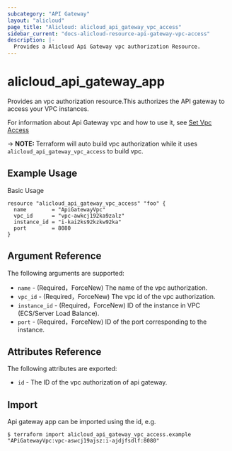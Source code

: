 ```yaml
---
subcategory: "API Gateway"
layout: "alicloud"
page_title: "Alicloud: alicloud_api_gateway_vpc_access"
sidebar_current: "docs-alicloud-resource-api-gateway-vpc-access"
description: |-
  Provides a Alicloud Api Gateway vpc authorization Resource.
---
```


# alicloud_api_gateway_app

Provides an vpc authorization resource.This authorizes the API gateway to access your VPC instances.

For information about Api Gateway vpc and how to use it, see [Set Vpc Access](https://www.alibabacloud.com/help/doc-detail/51608.htm)

-> **NOTE:** Terraform will auto build vpc authorization while it uses `alicloud_api_gateway_vpc_access` to build vpc.

## Example Usage

Basic Usage

```
resource "alicloud_api_gateway_vpc_access" "foo" {
  name        = "ApiGatewayVpc"
  vpc_id      = "vpc-awkcj192ka9zalz"
  instance_id = "i-kai2ks92kzkw92ka"
  port        = 8080
}
```
## Argument Reference

The following arguments are supported:

* `name` - (Required，ForceNew) The name of the vpc authorization. 
* `vpc_id` - (Required，ForceNew) The vpc id of the vpc authorization. 
* `instance_id` - (Required，ForceNew) ID of the instance in VPC (ECS/Server Load Balance).
* `port` - (Required，ForceNew) ID of the port corresponding to the instance.

## Attributes Reference

The following attributes are exported:

* `id` - The ID of the vpc authorization of api gateway.

## Import

Api gateway app can be imported using the id, e.g.

```
$ terraform import alicloud_api_gateway_vpc_access.example "APiGatewayVpc:vpc-aswcj19ajsz:i-ajdjfsdlf:8080"
```
